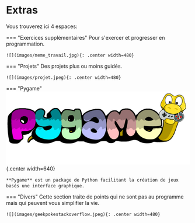 # Extras

Vous trouverez ici 4 espaces:

=== "Exercices supplémentaires"
    Pour s'exercer et progresser en programmation.

    ![](images/meme_travail.jpg){: .center width=480} 

=== "Projets"
    Des projets plus ou moins guidés.

    ![](images/projet.jpeg){: .center width=480} 

=== "Pygame"
    ![](images/800px-Pygame_(2019)_Logo.png){.center width=640}

    **Pygame** est un package de Python facilitant la création de jeux basés une interface graphique.

=== "Divers"
    Cette section traite de points qui ne sont pas au programme mais qui peuvent vous simplifier la vie.

    ![](images/geekpokestackoverflow.jpeg){: .center width=480} 